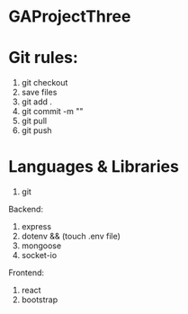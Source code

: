 # GAProjectThree

# Git rules:
1. git checkout <your branch>
2. save files
3. git add .
4. git commit -m "<your text>"
5. git pull
6. git push

# Languages & Libraries
1. git

Backend:
1. express
2. dotenv && (touch .env file)
3. mongoose
4. socket-io

Frontend:
1. react
2. bootstrap
